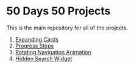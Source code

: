 # 50 Days 50 Projects
This is the main repository for all of the projects.

1. [Expanding Cards](https://github.com/raveeshsamkaria/50Days50Projects/tree/master/Expanding-Cards)
2. [Progress Steps](https://github.com/raveeshsamkaria/50Days50Projects/tree/master/Progress-Steps)
3. [Rotating Navigation Animation](https://github.com/raveeshsamkaria/50Days50Projects/tree/master/Rotating-Navigation-Animation)
4. [Hidden Search Widget](https://github.com/raveeshsamkaria/50Days50Projects/tree/master/Hidden-Search-Widget)